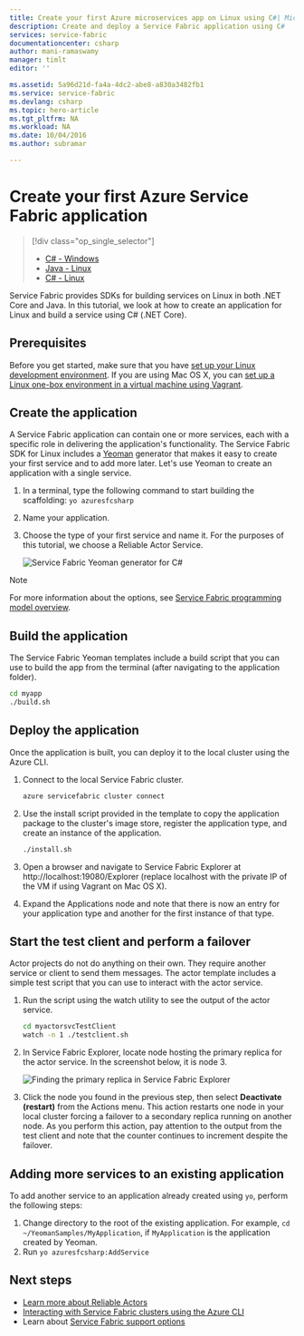 ```yaml
---
title: Create your first Azure microservices app on Linux using C#| Microsoft Docs
description: Create and deploy a Service Fabric application using C#
services: service-fabric
documentationcenter: csharp
author: mani-ramaswamy
manager: timlt
editor: ''

ms.assetid: 5a96d21d-fa4a-4dc2-abe8-a830a3482fb1
ms.service: service-fabric
ms.devlang: csharp
ms.topic: hero-article
ms.tgt_pltfrm: NA
ms.workload: NA
ms.date: 10/04/2016
ms.author: subramar

---
```

# Create your first Azure Service Fabric application
> [!div class="op_single_selector"]
> * [C# - Windows](service-fabric-create-your-first-application-in-visual-studio.md)
> * [Java - Linux](service-fabric-create-your-first-linux-application-with-java.md)
> * [C# - Linux](service-fabric-create-your-first-linux-application-with-csharp.md)
> 
> 

Service Fabric provides SDKs for building services on Linux in both .NET Core and Java. In this tutorial, we look at how to create an application for Linux and build a service using C# (.NET Core).

## Prerequisites
Before you get started, make sure that you have [set up your Linux development environment](service-fabric-get-started-linux.md). If you are using Mac OS X, you can [set up a Linux one-box environment in a virtual machine using Vagrant](service-fabric-get-started-mac.md).

## Create the application
A Service Fabric application can contain one or more services, each with a specific role in delivering the application's functionality. The Service Fabric SDK for Linux includes a [Yeoman](http://yeoman.io/) generator that makes it easy to create your first service and to add more later. Let's use Yeoman to create an application with a single service.

1. In a terminal, type the following command to start building the scaffolding: `yo azuresfcsharp`
2. Name your application.
3. Choose the type of your first service and name it. For the purposes of this tutorial, we choose a Reliable Actor Service.
   
   ![Service Fabric Yeoman generator for C#][sf-yeoman]

> [!NOTE]
> For more information about the options, see [Service Fabric programming model overview](service-fabric-choose-framework.md).
> 
> 

## Build the application
The Service Fabric Yeoman templates include a build script that you can use to build the app from the terminal (after navigating to the application folder).

  ```sh
 cd myapp 
 ./build.sh 
  ```

## Deploy the application
Once the application is built, you can deploy it to the local cluster using the Azure CLI.

1. Connect to the local Service Fabric cluster.
   
    ```sh
    azure servicefabric cluster connect
    ```
2. Use the install script provided in the template to copy the application package to the cluster's image store, register the application type, and create an instance of the application.
   
    ```bash
    ./install.sh
    ```
3. Open a browser and navigate to Service Fabric Explorer at http://localhost:19080/Explorer (replace localhost with the private IP of the VM if using Vagrant on Mac OS X).
4. Expand the Applications node and note that there is now an entry for your application type and another for the first instance of that type.

## Start the test client and perform a failover
Actor projects do not do anything on their own. They require another service or client to send them messages. The actor template includes a simple test script that you can use to interact with the actor service.

1. Run the script using the watch utility to see the output of the actor service.
   
    ```bash
    cd myactorsvcTestClient
    watch -n 1 ./testclient.sh
    ```
2. In Service Fabric Explorer, locate node hosting the primary replica for the actor service. In the screenshot below, it is node 3.
   
    ![Finding the primary replica in Service Fabric Explorer][sfx-primary]
3. Click the node you found in the previous step, then select **Deactivate (restart)** from the Actions menu. This action restarts one node in your local cluster forcing a failover to a secondary replica running on another node. As you perform this action, pay attention to the output from the test client and note that the counter continues to increment despite the failover.

## Adding more services to an existing application

To add another service to an application already created using `yo`, perform the following steps: 
1. Change directory to the root of the existing application.  For example, `cd ~/YeomanSamples/MyApplication`, if `MyApplication` is the application created by Yeoman.
2. Run `yo azuresfcsharp:AddService`

## Next steps
* [Learn more about Reliable Actors](service-fabric-reliable-actors-introduction.md)
* [Interacting with Service Fabric clusters using the Azure CLI](service-fabric-azure-cli.md)
* Learn about [Service Fabric support options](service-fabric-support.md)

<!-- Images -->
[sf-yeoman]: ./media/service-fabric-create-your-first-linux-application-with-csharp/yeoman-csharp.png
[sfx-primary]: ./media/service-fabric-create-your-first-linux-application-with-csharp/sfx-primary.png
